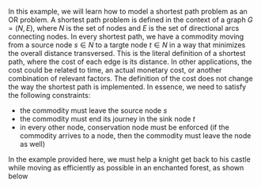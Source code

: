 In this example, we will learn how to model a shortest path problem as an OR problem. A shortest path problem is defined in the context of a
graph $G=(N,E)$, where $N$ is the set of nodes and $E$ is the set of directional arcs connecting nodes. In every shortest path, we have a commodity
moving from a source node $s \in N$ to a targte node $t \in N$ in a way that minimizes the overall distance transversed. This is the literal
definition of a shortest path, where the cost of each edge is its distance. In other applications, the cost could be related to time, an actual
monetary cost, or another combination of relevant factors. The definition of the cost does not change the way the shortest path is implemented.
In essence, we need to satisfy the following constraints:

- the commodity must leave the source node $s$
- the commodity must end its journey in the sink node $t$
- in every other node, conservation node must be enforced (if the commodity arrives to a node, then the commodity must leave the node as well)

In the example provided here, we must help a knight get back to his castle while moving as efficiently as possible in an enchanted forest, as shown below
